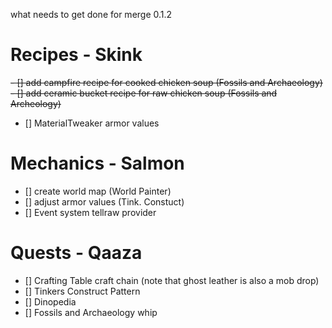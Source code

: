 what needs to get done for merge 0.1.2

# Recipes - Skink
~~- [] add campfire recipe for cooked chicken soup (Fossils and Archaeology)~~
~~- [] add ceramic bucket recipe for raw chicken soup (Fossils and Archeology)~~
- [] MaterialTweaker armor values

# Mechanics - Salmon
- [] create world map (World Painter)
- [] adjust armor values (Tink. Constuct)
- [] Event system tellraw provider

# Quests - Qaaza
- [] Crafting Table craft chain (note that ghost leather is also a mob drop)
- [] Tinkers Construct Pattern
- [] Dinopedia
- [] Fossils and Archaeology whip
